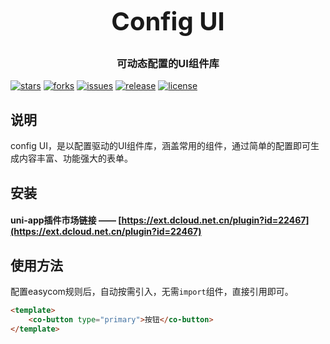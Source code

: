 <h3 align="center" style="margin: 30px 0 30px;font-weight: bold;font-size:40px;">Config UI</h3>
<h3 align="center">可动态配置的UI组件库</h3>

[![stars](https://img.shields.io/github/stars/coder-Alan/config-ui?style=flat-square&logo=GitHub)](https://github.com/coder-Alan/config-ui)
[![forks](https://img.shields.io/github/forks/coder-Alan/config-ui?style=flat-square&logo=GitHub)](https://github.com/coder-Alan/config-ui)
[![issues](https://img.shields.io/github/issues/coder-Alan/config-ui?style=flat-square&logo=GitHub)](https://github.com/coder-Alan/config-ui)
[![release](https://img.shields.io/github/v/release/coder-Alan/config-ui?style=flat-square)](https://gitee.com/coder-Alan/config-ui/releases)
[![license](https://img.shields.io/github/license/umicro/uView2.0?style=flat-square)](https://en.wikipedia.org/wiki/MIT_License)

## 说明

config UI，是以配置驱动的UI组件库，涵盖常用的组件，通过简单的配置即可生成内容丰富、功能强大的表单。

## 安装

#### **uni-app插件市场链接** —— [https://ext.dcloud.net.cn/plugin?id=22467](https://ext.dcloud.net.cn/plugin?id=22467)

## 使用方法

配置easycom规则后，自动按需引入，无需`import`组件，直接引用即可。

```html
<template>
	<co-button type="primary">按钮</co-button>
</template>
```

